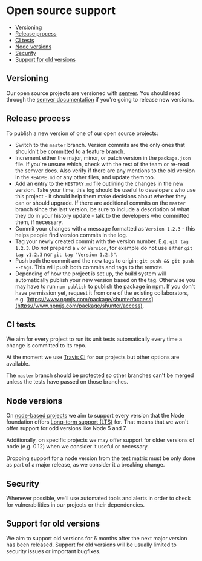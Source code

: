 # Open source support

* [Versioning](#versioning)
* [Release process](#release-process)
* [CI tests](#ci-tests)
* [Node versions](#node-versions)
* [Security](#security)
* [Support for old versions](#support-for-old-versions)


## Versioning

Our open source projects are versioned with [semver](git/semver.md). You should read through the [semver documentation](http://semver.org) if you're going to release new versions.


## Release process

To publish a new version of one of our open source projects:

* Switch to the `master` branch. Version commits are the only ones that shouldn't be committed to a feature branch.
* Increment either the major, minor, or patch version in the `package.json` file. If you're unsure which, check with the rest of the team or re-read the semver docs. Also verify if there are any mentions to the old version in the `README.md` or any other files, and update them too.
* Add an entry to the `HISTORY.md` file outlining the changes in the new version. Take your time, this log should be useful to developers who use this project - it should help them make decisions about whether they can or should upgrade. If there are additional commits on the `master` branch since the last version, be sure to include a description of what they do in your history update - talk to the developers who committed them, if necessary.
* Commit your changes with a message formatted as `Version 1.2.3` - this helps people find version commits in the log.
* Tag your newly created commit with the version number. E.g. `git tag 1.2.3`. Do *not* prepend a `v` or `Version`, for example do not use either `git tag v1.2.3` nor `git tag "Version 1.2.3"`.
* Push both the commit and the new tags to origin: `git push && git push --tags`. This will push both commits and tags to the remote.
* Depending of how the project is set up, the build system will automatically publish your new version based on the tag. Otherwise you may have to run `npm publish` to publish the package in [npm](https://www.npmjs.com/). If you don't have permission yet, request it from one of the existing collaborators, e.g. [https://www.npmjs.com/package/shunter/access](https://www.npmjs.com/package/shunter/access).


## CI tests

We aim for every project to run its unit tests automatically every time a change is committed to its repo.

At the moment we use [Travis CI](https://travis-ci.org/springernature/) for our projects but other options are available.

The `master` branch should be protected so other branches can't be merged unless the tests have passed on those branches.


## Node versions

On [node-based projects](https://nodejs.org) we aim to support every version that the Node foundation offers [Long-term support (LTS)](https://github.com/nodejs/LTS) for. That means that we won't offer support for odd versions like Node 5 and 7.

Additionally, on specific projects we may offer support for older versions of node (e.g. 0.12) when we consider it useful or necessary.

Dropping support for a node version from the test matrix must be only done as part of a major release, as we consider it a breaking change.


## Security

Whenever possible, we'll use automated tools and alerts in order to check for vulnerabilities in our projects or their dependencies.


## Support for old versions

We aim to support old versions for 6 months after the next major version has been released. Support for old versions will be usually limited to security issues or important bugfixes.

